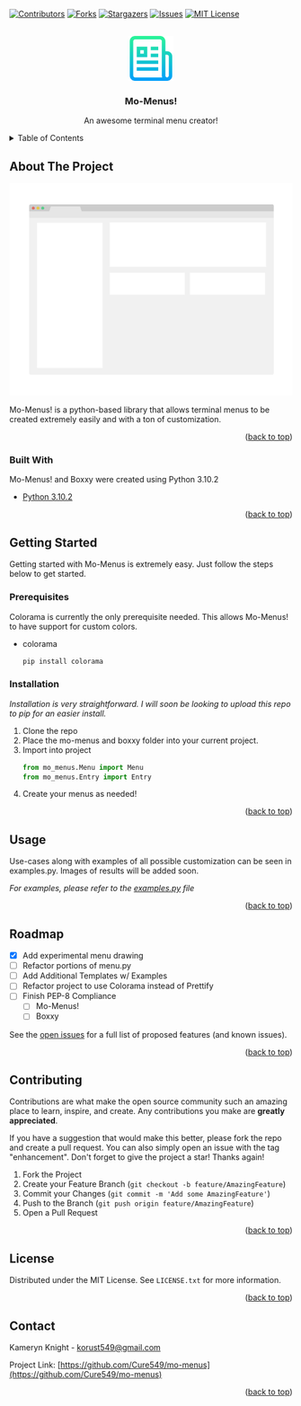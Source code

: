 <div id="top"></div>

[![Contributors][contributors-shield]][contributors-url]
[![Forks][forks-shield]][forks-url]
[![Stargazers][stars-shield]][stars-url]
[![Issues][issues-shield]][issues-url]
[![MIT License][license-shield]][license-url]



<!-- PROJECT LOGO -->
<br />
<div align="center">
  <a href="https://github.com/Cure549/mo-menus">
    <img src="_images/logo.png" alt="Logo" width="80" height="80">
  </a>

  <h3 align="center">Mo-Menus!</h3>

  <p align="center">
    An awesome terminal menu creator!
  </p>
</div>



<!-- TABLE OF CONTENTS -->
<details>
  <summary>Table of Contents</summary>
  <ol>
    <li>
      <a href="#about-the-project">About The Project</a>
      <ul>
        <li><a href="#built-with">Built With</a></li>
      </ul>
    </li>
    <li>
      <a href="#getting-started">Getting Started</a>
      <ul>
        <li><a href="#prerequisites">Prerequisites</a></li>
        <li><a href="#installation">Installation</a></li>
      </ul>
    </li>
    <li><a href="#usage">Usage</a></li>
    <li><a href="#roadmap">Roadmap</a></li>
    <li><a href="#contributing">Contributing</a></li>
    <li><a href="#license">License</a></li>
    <li><a href="#contact">Contact</a></li>
  </ol>
</details>



<!-- ABOUT THE PROJECT -->
## About The Project

[![Product Name Screen Shot][product-screenshot]](https://example.com)

Mo-Menus! is a python-based library that allows terminal menus to be created extremely easily and with a ton of customization.

<p align="right">(<a href="#top">back to top</a>)</p>



### Built With

Mo-Menus! and Boxxy were created using Python 3.10.2

* [Python 3.10.2](https://www.python.org/downloads/release/python-3102/)

<p align="right">(<a href="#top">back to top</a>)</p>



<!-- GETTING STARTED -->
## Getting Started

Getting started with Mo-Menus is extremely easy. Just follow the steps below to get started.

### Prerequisites

Colorama is currently the only prerequisite needed. This allows Mo-Menus! to have support for custom colors.
* colorama
  ```py
  pip install colorama
  ```

### Installation

_Installation is very straightforward. I will soon be looking to upload this repo to pip for an easier install._

1. Clone the repo
2. Place the mo-menus and boxxy folder into your current project.
3. Import into project
   ```py
   from mo_menus.Menu import Menu
   from mo_menus.Entry import Entry
   ```
4. Create your menus as needed!

<p align="right">(<a href="#top">back to top</a>)</p>



<!-- USAGE EXAMPLES -->
## Usage

Use-cases along with examples of all possible customization can be seen in examples.py. Images of results will be added soon.

_For examples, please refer to the [examples.py](https://github.com/Cure549/mo-menus/blob/main/examples.py) file_

<p align="right">(<a href="#top">back to top</a>)</p>



<!-- ROADMAP -->
## Roadmap

- [x] Add experimental menu drawing
- [ ] Refactor portions of menu.py
- [ ] Add Additional Templates w/ Examples
- [ ] Refactor project to use Colorama instead of Prettify
- [ ] Finish PEP-8 Compliance
    - [ ] Mo-Menus!
    - [ ] Boxxy

See the [open issues](https://github.com/Cure549/mo-menus/issues) for a full list of proposed features (and known issues).

<p align="right">(<a href="#top">back to top</a>)</p>



<!-- CONTRIBUTING -->
## Contributing

Contributions are what make the open source community such an amazing place to learn, inspire, and create. Any contributions you make are **greatly appreciated**.

If you have a suggestion that would make this better, please fork the repo and create a pull request. You can also simply open an issue with the tag "enhancement".
Don't forget to give the project a star! Thanks again!

1. Fork the Project
2. Create your Feature Branch (`git checkout -b feature/AmazingFeature`)
3. Commit your Changes (`git commit -m 'Add some AmazingFeature'`)
4. Push to the Branch (`git push origin feature/AmazingFeature`)
5. Open a Pull Request

<p align="right">(<a href="#top">back to top</a>)</p>



<!-- LICENSE -->
## License

Distributed under the MIT License. See `LICENSE.txt` for more information.

<p align="right">(<a href="#top">back to top</a>)</p>



<!-- CONTACT -->
## Contact

Kameryn Knight - korust549@gmail.com

Project Link: [https://github.com/Cure549/mo-menus](https://github.com/Cure549/mo-menus)

<p align="right">(<a href="#top">back to top</a>)</p>


<!-- MARKDOWN LINKS & IMAGES -->
<!-- https://www.markdownguide.org/basic-syntax/#reference-style-links -->
[contributors-shield]: https://img.shields.io/github/contributors/cure549/mo-menus.svg?style=for-the-badge
[contributors-url]: https://github.com/Cure549/mo-menus/graphs/contributors
[forks-shield]: https://img.shields.io/github/forks/cure549/mo-menus.svg?style=for-the-badge
[forks-url]: https://github.com/Cure549/mo-menus/network/members
[stars-shield]: https://img.shields.io/github/stars/cure549/mo-menus.svg?style=for-the-badge
[stars-url]: https://github.com/Cure549/mo-menus/stargazers
[issues-shield]: https://img.shields.io/github/issues/cure549/mo-menus.svg?style=for-the-badge
[issues-url]: https://github.com/Cure549/mo-menus/issues
[license-shield]: https://img.shields.io/github/license/cure549/mo-menus.svg?style=for-the-badge
[license-url]: https://github.com/Cure549/mo-menus/blob/main/LICENSE.txt
[product-screenshot]: _images/screenshot.png